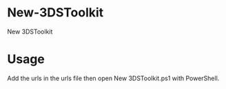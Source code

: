 # New-3DSToolkit
New 3DSToolkit

# Usage
Add the urls in the urls file then open New 3DSToolkit.ps1 with PowerShell.
